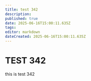 ```yaml
---
title: test 342
description: 
published: true
date: 2025-06-16T15:00:11.635Z
tags: 
editor: markdown
dateCreated: 2025-06-16T15:00:11.635Z
---
```


# TEST 342
this is test 342
